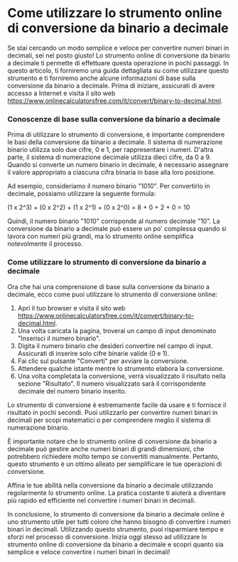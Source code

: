 Come utilizzare lo strumento online di conversione da binario a decimale
========================================================================

Se stai cercando un modo semplice e veloce per convertire numeri binari in decimali, sei nel posto giusto! Lo strumento online di conversione da binario a decimale ti permette di effettuare questa operazione in pochi passaggi. In questo articolo, ti forniremo una guida dettagliata su come utilizzare questo strumento e ti forniremo anche alcune informazioni di base sulla conversione da binario a decimale. Prima di iniziare, assicurati di avere accesso a Internet e visita il sito web <https://www.onlinecalculatorsfree.com/it/convert/binary-to-decimal.html>.

### Conoscenze di base sulla conversione da binario a decimale

Prima di utilizzare lo strumento di conversione, è importante comprendere le basi della conversione da binario a decimale. Il sistema di numerazione binario utilizza solo due cifre, 0 e 1, per rappresentare i numeri. D'altra parte, il sistema di numerazione decimale utilizza dieci cifre, da 0 a 9. Quando si converte un numero binario in decimale, è necessario assegnare il valore appropriato a ciascuna cifra binaria in base alla loro posizione.

Ad esempio, consideriamo il numero binario "1010". Per convertirlo in decimale, possiamo utilizzare la seguente formula:

(1 x 2^3) + (0 x 2^2) + (1 x 2^1) + (0 x 2^0) = 8 + 0 + 2 + 0 = 10

Quindi, il numero binario "1010" corrisponde al numero decimale "10". La conversione da binario a decimale può essere un po' complessa quando si lavora con numeri più grandi, ma lo strumento online semplifica notevolmente il processo.

### Come utilizzare lo strumento di conversione da binario a decimale

Ora che hai una comprensione di base sulla conversione da binario a decimale, ecco come puoi utilizzare lo strumento di conversione online:

1. Apri il tuo browser e visita il sito web <https://www.onlinecalculatorsfree.com/it/convert/binary-to-decimal.html>.
2. Una volta caricata la pagina, troverai un campo di input denominato "Inserisci il numero binario".
3. Digita il numero binario che desideri convertire nel campo di input. Assicurati di inserire solo cifre binarie valide (0 e 1).
4. Fai clic sul pulsante "Converti" per avviare la conversione.
5. Attendere qualche istante mentre lo strumento elabora la conversione.
6. Una volta completata la conversione, verrà visualizzato il risultato nella sezione "Risultato". Il numero visualizzato sarà il corrispondente decimale del numero binario inserito.

Lo strumento di conversione è estremamente facile da usare e ti fornisce il risultato in pochi secondi. Puoi utilizzarlo per convertire numeri binari in decimali per scopi matematici o per comprendere meglio il sistema di numerazione binario.

È importante notare che lo strumento online di conversione da binario a decimale può gestire anche numeri binari di grandi dimensioni, che potrebbero richiedere molto tempo se convertiti manualmente. Pertanto, questo strumento è un ottimo alleato per semplificare le tue operazioni di conversione.

Affina le tue abilità nella conversione da binario a decimale utilizzando regolarmente lo strumento online. La pratica costante ti aiuterà a diventare più rapido ed efficiente nel convertire i numeri binari in decimali.

In conclusione, lo strumento di conversione da binario a decimale online è uno strumento utile per tutti coloro che hanno bisogno di convertire i numeri binari in decimali. Utilizzando questo strumento, puoi risparmiare tempo e sforzi nel processo di conversione. Inizia oggi stesso ad utilizzare lo strumento online di conversione da binario a decimale e scopri quanto sia semplice e veloce convertire i numeri binari in decimali!